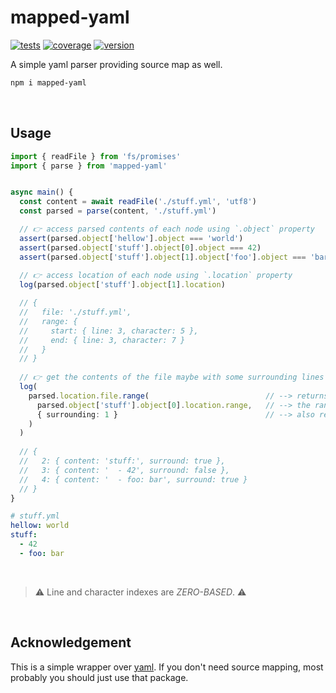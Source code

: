 # mapped-yaml


[![tests](https://github.com/loreanvictor/mapped-yaml/actions/workflows/test.yml/badge.svg)](https://github.com/loreanvictor/mapped-yaml/actions/workflows/test.yml)
[![coverage](https://github.com/loreanvictor/mapped-yaml/actions/workflows/coverage.yml/badge.svg)](https://github.com/loreanvictor/mapped-yaml/actions/workflows/coverage.yml)
[![version](https://img.shields.io/npm/v/mapped-yaml?logo=npm)](https://www.npmjs.com/package/mapped-yaml)

A simple yaml parser providing source map as well.

```bash
npm i mapped-yaml
```

<br>

## Usage

```ts
import { readFile } from 'fs/promises'
import { parse } from 'mapped-yaml'


async main() {
  const content = await readFile('./stuff.yml', 'utf8')
  const parsed = parse(content, './stuff.yml')

  // 👉 access parsed contents of each node using `.object` property
  assert(parsed.object['hellow'].object === 'world')
  assert(parsed.object['stuff'].object[0].object === 42)
  assert(parsed.object['stuff'].object[1].object['foo'].object === 'bar')
  
  // 👉 access location of each node using `.location` property
  log(parsed.object['stuff'].object[1].location)

  // {
  //   file: './stuff.yml',
  //   range: {
  //     start: { line: 3, character: 5 },
  //     end: { line: 3, character: 7 }
  //   }
  // }
  
  // 👉 get the contents of the file maybe with some surrounding lines even
  log(
    parsed.location.file.range(                          // --> returns the contents of the file for given range
      parsed.object['stuff'].object[0].location.range,   // --> the range of '- 42'
      { surrounding: 1 }                                 // --> also return 1 surrounding line.
    )
  )
  
  // {
  //   2: { content: 'stuff:', surround: true },
  //   3: { content: '  - 42', surround: false },
  //   4: { content: '  - foo: bar', surround: true }
  // }
}
```
```yaml
# stuff.yml
hellow: world
stuff:
  - 42
  - foo: bar
```

<br>

> ⚠️ Line and character indexes are _ZERO-BASED_. ⚠️

<br>

## Acknowledgement

This is a simple wrapper over [yaml](https://eemeli.org/yaml/#yaml). If you don't need source mapping, most probably you should just use that package.

<br><br>
